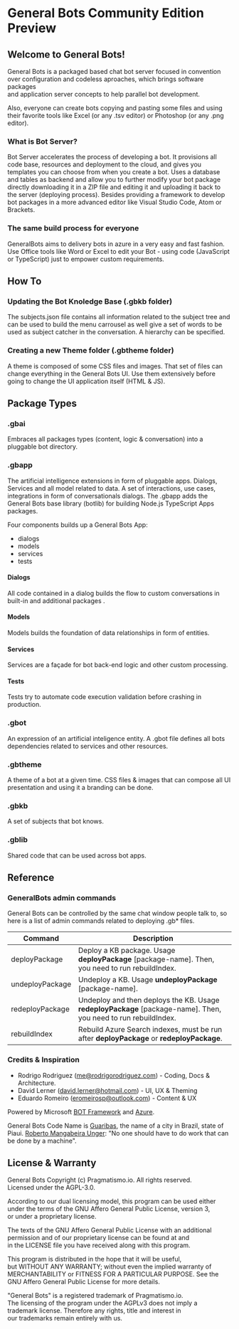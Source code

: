 General Bots Community Edition Preview
====================================

Welcome to General Bots!
-------

General Bots is a packaged based chat bot server focused in convention
over configuration and codeless aproaches, which brings software packages  
and application server concepts to help parallel bot development.

Also, everyone can create bots copying and pasting some files and using their
favorite tools like Excel (or any .tsv editor) or Photoshop (or any .png
editor).

### What is Bot Server?

Bot Server accelerates the process of developing a bot. It provisions all code
base, resources and deployment to the cloud, and gives you templates you can
choose from when you create a bot. Uses a database and tables as backend and
allow you to further modify your bot package directly downloading it in a ZIP
file and editing it and uploading it back to the server (deploying process). 
Besides providing a framework to develop bot packages in a more advanced 
editor like Visual Studio Code, Atom or Brackets.

### The same build process for everyone

GeneralBots aims to delivery bots in azure in a very easy and fast fashion. Use
Office tools like Word or Excel to edit your Bot - using code (JavaScript or TypeScript) just to empower custom requirements.

How To
------


### Updating the Bot Knoledge Base (.gbkb folder)


The subjects.json file contains all information related to the subject tree and can be used to build the menu carrousel as well give a set of words to be used as subject catcher in the conversation. A hierarchy can be specified.


### Creating a new Theme folder (.gbtheme folder)

A theme is composed of some CSS files and images. That set of files can change
everything in the General Bots UI. Use them extensively before going to change
the UI application itself (HTML & JS).

Package Types
-------------

### .gbai

Embraces all packages types (content, logic & conversation) into a pluggable bot
directory.

### .gbapp

The artificial intelligence extensions in form of pluggable apps. Dialogs,
Services and all model related to data. A set of interactions, use cases, 
integrations in form of conversationals dialogs.
The .gbapp adds the General Bots base library (botlib) for building Node.js TypeScript Apps packages.


Four components builds up a General Bots App:

* dialogs
* models
* services
* tests

#### Dialogs

All code contained in a dialog builds the flow to custom conversations in 
built-in and additional packages .


#### Models

Models builds the foundation of data relationships in form of entities.


#### Services

Services are a façade for bot back-end logic and other custom processing.


#### Tests

Tests try to automate code execution validation before crashing in production.


### .gbot

An expression of an artificial inteligence entity. A .gbot file defines 
all bots dependencies related to services and other resources.

### .gbtheme

A theme of a bot at a given time. CSS files & images that can compose all UI
presentation and using it a branding can be done.

### .gbkb

A set of subjects that bot knows.


### .gblib

Shared code that can be used across bot apps.

Reference
---------

### GeneralBots admin commands

General Bots can be controlled by the same chat window people talk to, so 
here is a list of admin commands related to deploying .gb* files.

| Command         | Description                                                                                                     |
|-----------------|-----------------------------------------------------------------------------------------------------------------|
| deployPackage   | Deploy a KB package. Usage **deployPackage** [package-name]. Then, you need to run rebuildIndex.                |
| undeployPackage | Undeploy a KB. Usage **undeployPackage** [package-name].                                                        |
| redeployPackage | Undeploy and then deploys the KB. Usage **redeployPackage** [package-name]. Then, you need to run rebuildIndex. |
| rebuildIndex    | Rebuild Azure Search indexes, must be run after **deployPackage** or **redeployPackage**.                       |

### Credits & Inspiration

* Rodrigo Rodriguez (me@rodrigorodriguez.com) - Coding, Docs & Architecture.
* David Lerner (david.lerner@hotmail.com) - UI, UX & Theming
* Eduardo Romeiro (eromeirosp@outlook.com) - Content & UX


Powered by  Microsoft [BOT Framework](https://dev.botframework.com/) and [Azure](http://www.azure.com).

General Bots Code Name is [Guaribas](https://en.wikipedia.org/wiki/Guaribas), the name of a city in Brazil, state of Piaui.
[Roberto Mangabeira Unger](http://www.robertounger.com/en/): "No one should have to do work that can be done by a machine".


## License & Warranty

 General Bots Copyright (c) Pragmatismo.io. All rights reserved.       
 Licensed under the AGPL-3.0.                                          
                                                            
 According to our dual licensing model, this program can be used either
 under the terms of the GNU Affero General Public License, version 3,  
 or under a proprietary license.                                       
                                                        
 The texts of the GNU Affero General Public License with an additional 
 permission and of our proprietary license can be found at and         
 in the LICENSE file you have received along with this program.        
                                                        
 This program is distributed in the hope that it will be useful,       
 but WITHOUT ANY WARRANTY; without even the implied warranty of        
 MERCHANTABILITY or FITNESS FOR A PARTICULAR PURPOSE. See the          
 GNU Affero General Public License for more details.                   
                                                        
 "General Bots" is a registered trademark of Pragmatismo.io.           
 The licensing of the program under the AGPLv3 does not imply a        
 trademark license. Therefore any rights, title and interest in        
 our trademarks remain entirely with us.                               
                                                        
